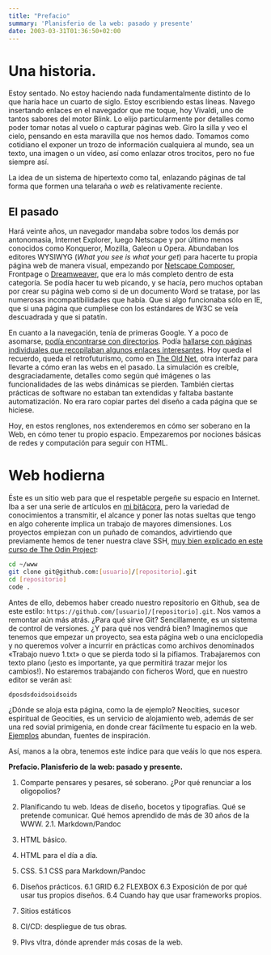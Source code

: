 ```yaml
---
title: "Prefacio"
summary: 'Planisferio de la web: pasado y presente'
date: 2003-03-31T01:36:50+02:00
---
```


# Una historia.

Estoy sentado. No estoy haciendo nada fundamentalmente distinto de lo que haría hace un cuarto de siglo. Estoy escribiendo estas líneas. Navego insertando enlaces en el navegador que me toque, hoy Vivaldi, uno de tantos sabores del motor Blink. Lo elijo particularmente por detalles como poder tomar notas al vuelo o capturar páginas web. Giro la silla y veo el cielo, pensando en esta maravilla que nos hemos dado. Tomamos como cotidiano el exponer un trozo de información cualquiera al mundo, sea un texto, una imagen o un vídeo, así como enlazar otros trocitos, pero no fue siempre así. 

La idea de un sistema de hipertexto como tal, enlazando páginas de tal forma que formen una telaraña o _web_ es relativamente reciente.

## El pasado

Hará veinte años, un navegador mandaba sobre todos los demás por antonomasia, Internet Explorer, luego Netscape y por último menos conocidos como Konqueror, Mozilla, Galeon u Opera. Abundaban los editores WYSIWYG (*What you see is what your get*) para hacerte tu propia página web de manera visual, empezando por [Netscape Composer](http://recursostic.educacion.es/observatorio/web/es/software/software-general/86-composer-70-un-sencillo-editor-web-gratuito), Frontpage o [Dreamweaver](http://roble.pntic.mec.es/apuente/dw_4_ini/siete.htm), que era lo más completo dentro de esta categoría. Se podía hacer tu web picando, y se hacía, pero muchos optaban por crear su página web como si de un documento Word se tratase, por las numerosas incompatibilidades que había. Que si algo funcionaba sólo en IE, que si una página que cumpliese con los estándares de W3C se veía descuadrada y que si patatín.

En cuanto a la navegación, tenía de primeras Google. Y a poco de asomarse, [podía encontrarse con directorios](https://web.archive.org/web/20051025205031/http://www.anime100.com/rules.shtml). Podía [hallarse con páginas individuales que recopilaban algunos enlaces interesantes](http://sauce.pntic.mec.es/\~jarce/Web_Recursos/musicotr.htm). Hoy queda el recuerdo, queda el retrofuturismo, como en [The Old Net](https://theoldnet.com), otra interfaz para llevarte a cómo eran las webs en el pasado. La simulación es creíble, desgraciadamente, detalles como según qué imágenes o las funcionalidades de las webs dinámicas se pierden. También ciertas prácticas de software no estaban tan extendidas y faltaba bastante automatización. No era raro copiar partes del diseño a cada página que se hiciese.

Hoy, en estos renglones, nos extenderemos en cómo ser soberano en la Web, en cómo tener tu propio espacio. Empezaremos por nociones básicas de redes y computación para seguir con HTML.

# Web hodierna

Éste es un sitio web para que el respetable pergeñe su espacio en Internet. Iba a ser una serie de artículos en [mi bitácora](http://robledo.prose.sh), pero la variedad de conocimientos a transmitir, el alcance y poner las notas sueltas que tengo en algo coherente implica un trabajo de mayores dimensiones. Los proyectos empiezan con un puñado de comandos, advirtiendo que previamente hemos de tener nuestra clave SSH, [muy bien explicado en este curso de The Odin Project](https://www.theodinproject.com/paths/foundations/courses/foundations#git-basics):

```bash
cd ~/www
git clone git@github.com:[usuario]/[repositorio].git
cd [repositorio]
code .
```

Antes de ello, debemos haber creado nuestro repositorio en Github, sea de este estilo: `https://github.com/[usuario]/[repositorio].git`. Nos vamos a remontar aún más atrás. ¿Para qué sirve Git? Sencillamente, es un sistema de control de versiones. ¿Y para qué nos vendrá bien? Imaginemos que tenemos que empezar un proyecto, sea esta página web o una enciclopedia y no queremos volver a incurrir en prácticas como archivos denominados «Trabajo nuevo 1.txt» o que se pierda todo si la pifiamos. Trabajaremos con texto plano (¡esto es importante, ya que permitirá trazar mejor los cambios!). No estaremos trabajando con ficheros Word, que en nuestro editor se verán así:

`dposdsdoidsoidsoids`

¿Dónde se aloja esta página, como la de ejemplo? Neocities, sucesor espiritual de Geocities, es un servicio de alojamiento web, además de ser una red sovial primigenia, en donde crear fácilmente tu espacio en la web. [Ejemplos](https://districts.neocities.org) abundan, fuentes de inspiración.

Así, manos a la obra, tenemos este índice para que veáis lo que nos espera.

**Prefacio. Planisferio de la web: pasado y presente.**

1.  Comparte pensares y pesares, sé soberano. ¿Por qué renunciar a los oligopolios?

2.  Planificando tu web. Ideas de diseño, bocetos y tipografías. Qué se pretende comunicar. Qué hemos aprendido de más de 30 años de la WWW.
    2.1. Markdown/Pandoc

3.  HTML básico.

4.  HTML para el día a día.

5.  CSS.
    5.1 CSS para Markdown/Pandoc

6.  Diseños prácticos.
    6.1 GRID
    6.2 FLEXBOX
    6.3 Exposición de por qué usar tus propios diseños.
    6.4 Cuando hay que usar frameworks propios.

7.  Sitios estáticos

8.  CI/CD: despliegue de tus obras.

9.  Plvs vltra, dónde aprender más cosas de la web.
